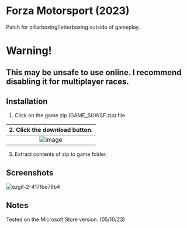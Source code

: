 # Forza Motorsport (2023)
Patch for pillarboxing/letterboxing outside of gameplay.

# Warning!
## This may be unsafe to use online. I recommend disabling it for multiplayer races.

## Installation
1. Click on the game zip (GAME_SUWSF.zip) file.

| 2. Click the download button. |
|:-------------------------------------:|
| ![image](https://github.com/Lyall/UltrawidePatches/assets/695941/5ce06a5d-5d52-477d-9c02-84941ba833cb) |
3. Extract contents of zip to game folder.

## Screenshots
![ezgif-2-417fbe79b4](https://github.com/Lyall/UltrawidePatches/assets/695941/aa9b4c92-bcbd-48be-b43d-6b0b5827feda)

## Notes
Tested on the Microsoft Store version. (05/10/23)
